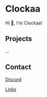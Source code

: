 # Clockaa

Hi 👋, I'm Clockaa!

## Projects

...



## Contact

[Discord](https://discord.com/users/514246650378715154)

[Links](https://example.com/)


